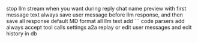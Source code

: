 stop llm stream when you want during reply
chat name preview with first message text
always save user message before llm response, and then save all response
default MD format all llm text
add ``` code parsers
add always accept tool calls settings
a2a
replay or edit user messages and edit history in db